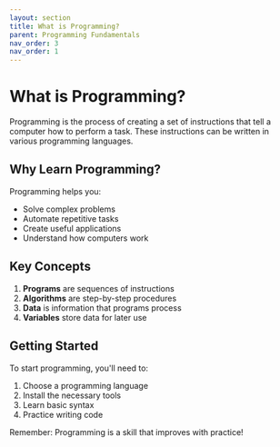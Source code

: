 ```yaml
---
layout: section
title: What is Programming?
parent: Programming Fundamentals
nav_order: 3
nav_order: 1
---
```


# What is Programming?

Programming is the process of creating a set of instructions that tell a computer how to perform a task. These instructions can be written in various programming languages.

## Why Learn Programming?

Programming helps you:
- Solve complex problems
- Automate repetitive tasks
- Create useful applications
- Understand how computers work

## Key Concepts

1. **Programs** are sequences of instructions
2. **Algorithms** are step-by-step procedures
3. **Data** is information that programs process
4. **Variables** store data for later use

## Getting Started

To start programming, you'll need to:
1. Choose a programming language
2. Install the necessary tools
3. Learn basic syntax
4. Practice writing code

Remember: Programming is a skill that improves with practice!
